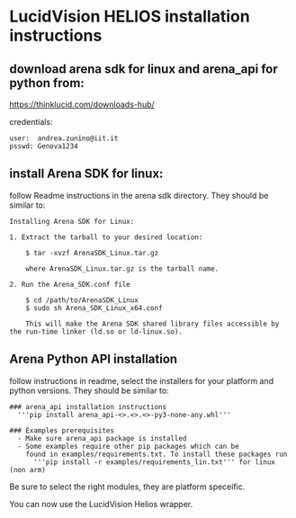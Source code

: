 # LucidVision HELIOS installation instructions

## download arena sdk for linux and arena_api for python from:
https://thinklucid.com/downloads-hub/

credentials:
```
user:  andrea.zunino@iit.it
psswd: Genova1234
```
## install Arena SDK for linux:
follow Readme instructions in the arena sdk directory. They should be similar to:
```
Installing Arena SDK for Linux:

1. Extract the tarball to your desired location:

    $ tar -xvzf ArenaSDK_Linux.tar.gz
    
    where ArenaSDK_Linux.tar.gz is the tarball name.

2. Run the Arena_SDK.conf file

    $ cd /path/to/ArenaSDK_Linux
    $ sudo sh Arena_SDK_Linux_x64.conf
    
    This will make the Arena SDK shared library files accessible by the run-time linker (ld.so or ld-linux.so).
```
## Arena Python API installation
follow instructions in readme, select the installers for your platform and python versions. They should be similar to:
```
### arena_api installation instructions
  '''pip install arena_api-<>.<>.<>-py3-none-any.whl'''

### Examples prerequisites
  - Make sure arena_api package is installed
  - Some examples require other pip packages which can be
    found in examples/requirements.txt. To install these packages run
      '''pip install -r examples/requirements_lin.txt''' for linux (non arm)
```

Be sure to select the right modules, they are platform speceific.

You can now use the LucidVision Helios wrapper.